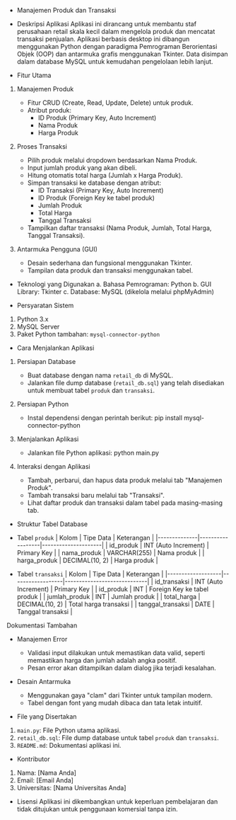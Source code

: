 - Manajemen Produk dan Transaksi

- Deskripsi Aplikasi
Aplikasi ini dirancang untuk membantu staf perusahaan retail skala kecil dalam mengelola produk dan mencatat transaksi penjualan. Aplikasi berbasis desktop ini dibangun menggunakan Python dengan paradigma Pemrograman Berorientasi Objek (OOP) dan antarmuka grafis menggunakan Tkinter. Data disimpan dalam database MySQL untuk kemudahan pengelolaan lebih lanjut.

- Fitur Utama
1. Manajemen Produk
   - Fitur CRUD (Create, Read, Update, Delete) untuk produk.
   - Atribut produk:
     - ID Produk (Primary Key, Auto Increment)
     - Nama Produk
     - Harga Produk

2. Proses Transaksi
   - Pilih produk melalui dropdown berdasarkan Nama Produk.
   - Input jumlah produk yang akan dibeli.
   - Hitung otomatis total harga (Jumlah x Harga Produk).
   - Simpan transaksi ke database dengan atribut:
     - ID Transaksi (Primary Key, Auto Increment)
     - ID Produk (Foreign Key ke tabel produk)
     - Jumlah Produk
     - Total Harga
     - Tanggal Transaksi
   - Tampilkan daftar transaksi (Nama Produk, Jumlah, Total Harga, Tanggal Transaksi).

3. Antarmuka Pengguna (GUI)
   - Desain sederhana dan fungsional menggunakan Tkinter.
   - Tampilan data produk dan transaksi menggunakan tabel.

- Teknologi yang Digunakan
a. Bahasa Pemrograman: Python
b. GUI Library: Tkinter
c. Database: MySQL (dikelola melalui phpMyAdmin)

- Persyaratan Sistem
1. Python 3.x
2. MySQL Server
3. Paket Python tambahan:
   `mysql-connector-python`

- Cara Menjalankan Aplikasi
1. Persiapan Database
   - Buat database dengan nama `retail_db` di MySQL.
   - Jalankan file dump database (`retail_db.sql`) yang telah disediakan untuk membuat tabel `produk` dan `transaksi`.

2. Persiapan Python
   - Instal dependensi dengan perintah berikut:
     pip install mysql-connector-python

3. Menjalankan Aplikasi
   - Jalankan file Python aplikasi:
     python main.py

4. Interaksi dengan Aplikasi
   - Tambah, perbarui, dan hapus data produk melalui tab "Manajemen Produk".
   - Tambah transaksi baru melalui tab "Transaksi".
   - Lihat daftar produk dan transaksi dalam tabel pada masing-masing tab.

- Struktur Tabel Database

- Tabel `produk`
| Kolom        | Tipe Data        | Keterangan          |
|--------------|------------------|---------------------|
| id_produk    | INT (Auto Increment) | Primary Key       |
| nama_produk  | VARCHAR(255)     | Nama produk         |
| harga_produk | DECIMAL(10, 2)   | Harga produk        |

- Tabel `transaksi`
| Kolom             | Tipe Data        | Keterangan                  |
|-------------------|------------------|-----------------------------|
| id_transaksi      | INT (Auto Increment) | Primary Key           |
| id_produk         | INT              | Foreign Key ke tabel produk |
| jumlah_produk     | INT              | Jumlah produk               |
| total_harga       | DECIMAL(10, 2)   | Total harga transaksi       |
| tanggal_transaksi | DATE             | Tanggal transaksi           |

 Dokumentasi Tambahan
- Manajemen Error
  - Validasi input dilakukan untuk memastikan data valid, seperti memastikan harga dan jumlah adalah angka positif.
  - Pesan error akan ditampilkan dalam dialog jika terjadi kesalahan.

- Desain Antarmuka
  - Menggunakan gaya "clam" dari Tkinter untuk tampilan modern.
  - Tabel dengan font yang mudah dibaca dan tata letak intuitif.

- File yang Disertakan
1. `main.py`: File Python utama aplikasi.
2. `retail_db.sql`: File dump database untuk tabel `produk` dan `transaksi`.
3. `README.md`: Dokumentasi aplikasi ini.

- Kontributor
1. Nama: [Nama Anda]
2. Email: [Email Anda]
3. Universitas: [Nama Universitas Anda]

- Lisensi
Aplikasi ini dikembangkan untuk keperluan pembelajaran dan tidak ditujukan untuk penggunaan komersial tanpa izin.

